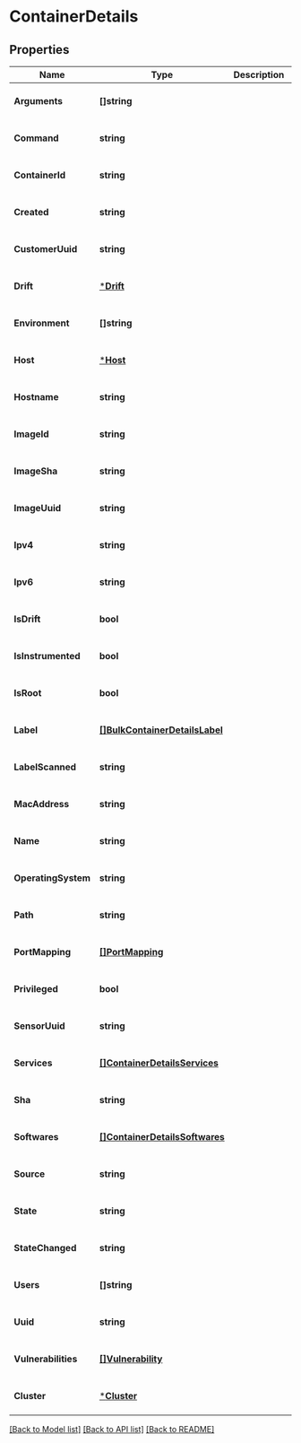 # ContainerDetails

## Properties
Name | Type | Description | Notes
------------ | ------------- | ------------- | -------------
**Arguments** | **[]string** |  | [optional] [default to null]
**Command** | **string** |  | [optional] [default to null]
**ContainerId** | **string** |  | [optional] [default to null]
**Created** | **string** |  | [optional] [default to null]
**CustomerUuid** | **string** |  | [optional] [default to null]
**Drift** | [***Drift**](Drift.md) |  | [optional] [default to null]
**Environment** | **[]string** |  | [optional] [default to null]
**Host** | [***Host**](Host.md) |  | [optional] [default to null]
**Hostname** | **string** |  | [optional] [default to null]
**ImageId** | **string** |  | [optional] [default to null]
**ImageSha** | **string** |  | [optional] [default to null]
**ImageUuid** | **string** |  | [optional] [default to null]
**Ipv4** | **string** |  | [optional] [default to null]
**Ipv6** | **string** |  | [optional] [default to null]
**IsDrift** | **bool** |  | [optional] [default to null]
**IsInstrumented** | **bool** |  | [optional] [default to null]
**IsRoot** | **bool** |  | [optional] [default to null]
**Label** | [**[]BulkContainerDetailsLabel**](BulkContainerDetails_label.md) |  | [optional] [default to null]
**LabelScanned** | **string** |  | [optional] [default to null]
**MacAddress** | **string** |  | [optional] [default to null]
**Name** | **string** |  | [optional] [default to null]
**OperatingSystem** | **string** |  | [optional] [default to null]
**Path** | **string** |  | [optional] [default to null]
**PortMapping** | [**[]PortMapping**](PortMapping.md) |  | [optional] [default to null]
**Privileged** | **bool** |  | [optional] [default to null]
**SensorUuid** | **string** |  | [optional] [default to null]
**Services** | [**[]ContainerDetailsServices**](ContainerDetails_services.md) |  | [optional] [default to null]
**Sha** | **string** |  | [optional] [default to null]
**Softwares** | [**[]ContainerDetailsSoftwares**](ContainerDetails_softwares.md) |  | [optional] [default to null]
**Source** | **string** |  | [optional] [default to null]
**State** | **string** |  | [optional] [default to null]
**StateChanged** | **string** |  | [optional] [default to null]
**Users** | **[]string** |  | [optional] [default to null]
**Uuid** | **string** |  | [optional] [default to null]
**Vulnerabilities** | [**[]Vulnerability**](Vulnerability.md) |  | [optional] [default to null]
**Cluster** | [***Cluster**](Cluster.md) |  | [optional] [default to null]

[[Back to Model list]](../README.md#documentation-for-models) [[Back to API list]](../README.md#documentation-for-api-endpoints) [[Back to README]](../README.md)

